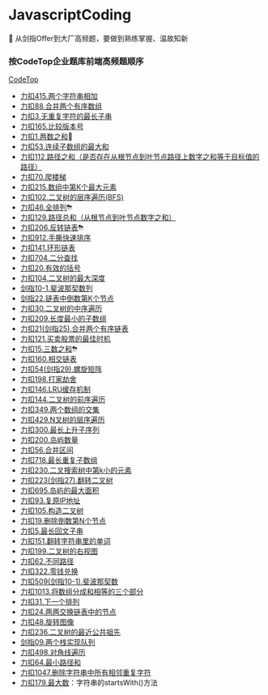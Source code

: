 # JavascriptCoding
🌺 从剑指Offer到大厂高频题，要做到熟练掌握、温故知新

### 按CodeTop企业题库前端高频题顺序

[CodeTop](https://codetop.cc/#/home)

- [力扣415.两个字符串相加](https://github.com/Easay/JavascriptCoding/issues/67)
- [力扣88.合并两个有序数组](https://github.com/Easay/JavascriptCoding/issues/4)
- [力扣3.无重复字符的最长子串](https://github.com/Easay/JavascriptCoding/issues/7)
- [力扣165.比较版本号](https://github.com/Easay/JavascriptCoding/issues/9)
- [力扣1.两数之和](https://github.com/Easay/JavascriptCoding/issues/2)🍬
- [力扣53.连续子数组的最大和](https://github.com/Easay/JavascriptCoding/issues/3)
- [力扣112.路径之和（是否存在从根节点到叶节点路径上数字之和等于目标值的路径）](https://github.com/Easay/JavascriptCoding/issues/10)
- [力扣70.爬楼梯](https://github.com/Easay/JavascriptCoding/issues/14)
- [力扣215.数组中第K个最大元素](https://github.com/Easay/JavascriptCoding/issues/8)
- [力扣102.二叉树的层序遍历(BFS)](https://github.com/Easay/JavascriptCoding/issues/13)
- [力扣46.全排列](https://github.com/Easay/JavascriptCoding/issues/19)⛈
- [力扣129.路径总和（从根节点到叶节点数字之和）](https://github.com/Easay/JavascriptCoding/issues/17)
- [力扣206.反转链表](https://github.com/Easay/JavascriptCoding/issues/26)⛈
- [力扣912.手撕快速排序](https://github.com/Easay/JavascriptCoding/issues/37)
- [力扣141.环形链表](https://github.com/Easay/JavascriptCoding/issues/16)
- [力扣704.二分查找](https://github.com/Easay/JavascriptCoding/issues/18)
- [力扣20.有效的括号](https://github.com/Easay/JavascriptCoding/issues/24)
- [力扣104.二叉树的最大深度](https://github.com/Easay/JavascriptCoding/issues/15)
- [剑指10-1.斐波那契数列](https://github.com/Easay/JavascriptCoding/issues/25)
- [剑指22.链表中倒数第K个节点](https://github.com/Easay/JavascriptCoding/issues/23)
- [力扣30.二叉树的中序遍历](https://github.com/Easay/JavascriptCoding/issues/30)
- [力扣209.长度最小的子数组](https://github.com/Easay/JavascriptCoding/issues/1)
- [力扣21(剑指25).合并两个有序链表](https://github.com/Easay/JavascriptCoding/issues/20)
- [力扣121.买卖股票的最佳时机](https://github.com/Easay/JavascriptCoding/issues/5)
- [力扣15.三数之和](https://github.com/Easay/JavascriptCoding/issues/40)⛈
- [力扣160.相交链表](https://github.com/Easay/JavascriptCoding/issues/21)
- [力扣54(剑指29).螺旋矩阵](https://github.com/Easay/JavascriptCoding/issues/27)
- [力扣198.打家劫舍](https://github.com/Easay/JavascriptCoding/issues/33)
- [力扣146.LRU缓存机制](https://github.com/Easay/JavascriptCoding/issues/55)
- [力扣144.二叉树的前序遍历](https://github.com/Easay/JavascriptCoding/issues/144)
- [力扣349.两个数组的交集](https://github.com/Easay/JavascriptCoding/issues/38)
- [力扣429.N叉树的层序遍历](https://github.com/Easay/JavascriptCoding/issues/56)
- [力扣300.最长上升子序列](https://github.com/Easay/JavascriptCoding/issues/49)
- [力扣200.岛屿数量](https://github.com/Easay/JavascriptCoding/issues/45)
- [力扣56.合并区间](https://github.com/Easay/JavascriptCoding/issues/28)
- [力扣718.最长重复子数组](https://github.com/Easay/JavascriptCoding/issues/6)
- [力扣230.二叉搜索树中第k小的元素](https://github.com/Easay/JavascriptCoding/issues/29)
- [力扣223(剑指27).翻转二叉树](https://github.com/Easay/JavascriptCoding/issues/31)
- [力扣695.岛屿的最大面积](https://github.com/Easay/JavascriptCoding/issues/34)
- [力扣93.复原IP地址](https://github.com/Easay/JavascriptCoding/issues/35)
- [力扣105.构造二叉树](https://github.com/Easay/JavascriptCoding/issues/79)
- [力扣19.删除倒数第N个节点](https://github.com/Easay/JavascriptCoding/issues/71)
- [力扣5.最长回文子串](https://github.com/Easay/JavascriptCoding/issues/68)
- [力扣151.翻转字符串里的单词](https://github.com/Easay/JavascriptCoding/issues/74)
- [力扣199.二叉树的右视图](https://github.com/Easay/JavascriptCoding/issues/32)
- [力扣62.不同路径](https://github.com/Easay/JavascriptCoding/issues/36)
- [力扣322.零钱兑换](https://github.com/Easay/JavascriptCoding/issues/50)
- [力扣509(剑指10-1).斐波那契数](https://github.com/Easay/JavascriptCoding/issues/25)
- [力扣1013.将数组分成和相等的三个部分](https://github.com/Easay/JavascriptCoding/issues/77)
- [力扣31.下一个排列](https://github.com/Easay/JavascriptCoding/issues/80)
- [力扣24.两两交换链表中的节点](https://github.com/Easay/JavascriptCoding/issues/78)
- [力扣48.旋转图像](https://github.com/Easay/JavascriptCoding/issues/63)
- [力扣236.二叉树的最近公共祖先](https://github.com/Easay/JavascriptCoding/issues/72)
- [剑指09.两个栈实现队列](https://github.com/Easay/JavascriptCoding/issues/64)
- [力扣498.对角线遍历](https://github.com/Easay/JavascriptCoding/issues/81)
- [力扣64.最小路径和](https://github.com/Easay/JavascriptCoding/issues/59)
- [力扣1047.删除字符串中所有相邻重复字符](https://github.com/Easay/JavascriptCoding/issues/73)
- [力扣179.最大数](https://github.com/Easay/JavascriptCoding/issues/65)：字符串的startsWith()方法


